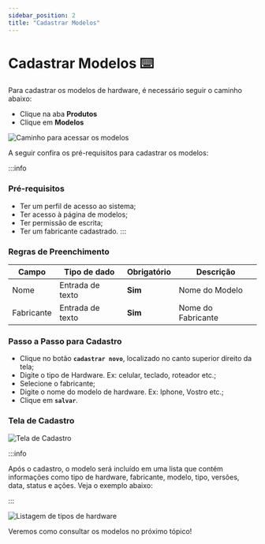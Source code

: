 ```yaml
---
sidebar_position: 2
title: "Cadastrar Modelos"
---
```


# Cadastrar Modelos :keyboard:

Para cadastrar os modelos de hardware, é necessário seguir o caminho abaixo:

- Clique na aba **Produtos**
- Clique em **Modelos**

![Caminho para acessar os modelos](/img/images/modelos.png)

A seguir confira os pré-requisitos para cadastrar os modelos:

:::info

### Pré-requisitos

- Ter um perfil de acesso ao sistema;
- Ter acesso à página de modelos;
- Ter permissão de escrita;
- Ter um fabricante cadastrado.
  :::

### Regras de Preenchimento

| Campo      | Tipo de dado     | Obrigatório | Descrição          |
| ---------- | ---------------- | ----------- | ------------------ |
| Nome       | Entrada de texto | **Sim**     | Nome do Modelo     |
| Fabricante | Entrada de texto | **Sim**     | Nome do Fabricante |

### Passo a Passo para Cadastro

- Clique no botão **`cadastrar novo`**, localizado no canto superior direito da tela;
- Digite o tipo de Hardware. Ex: celular, teclado, roteador etc.;
- Selecione o fabricante;
- Digite o nome do modelo de hardware. Ex: Iphone, Vostro etc.;
- Clique em **`salvar`**.

### Tela de Cadastro

![Tela de Cadastro](/img/images/cadastro_modelo.png)

:::info

Após o cadastro, o modelo será incluído em uma lista que contém informações como tipo de hardware, fabricante, modelo, tipo, versões, data, status e ações. Veja o exemplo abaixo:

:::

![Listagem de tipos de hardware](/img/images/lista_modelo_hardware.png)

Veremos como consultar os modelos no próximo tópico!
